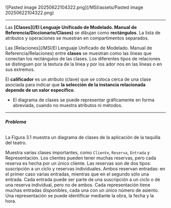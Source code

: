 ![Pasted image 20250622104322.png](/MSI/assets/Pasted image 20250622104322.png)
****
Las **[Clases](/El Lenguaje Unificado de Modelado. Manual de Referencia/Diccionario/Clases)** se dibujan como **rectángulos**. La lista de atributos y operaciones se muestran en compartimentos separados.

Las [Relaciones](/MSI/El Lenguaje Unificado de Modelado. Manual de Referencia/Relaciones) entre **clases** se muestran como las líneas que conectan los rectángulos de las clases. Los diferentes tipos de relaciones se distinguen por la textura de la línea y por los ador nos en las líneas o en sus extremos.

El **calificador** es un atributo (clave) que se coloca cerca de una clase asociada para indicar que **la selección de la instancia relacionada depende de un valor específico**.

- El diagrama de clases se puede representar gráficamente en forma abreviada, cuando no muestra atributos ni métodos.
****
###### **Problema**
La Figura 3.1 muestra un diagrama de clases de la aplicación de la taquilla del teatro.

Muestra varias clases importantes, como `Cliente`, `Reserva`, `Entrada` y Representación. Los clientes pueden tener muchas reservas, pero cada reserva es hecha por un único cliente. Las reservas son de dos tipos: suscripción a un ciclo y reservas individuales. Ambos reservan entradas: en el primer caso varias entradas, mientras que en el segundo sólo una entrada. Cada entrada puede ser parte de una suscripción a un ciclo o de una reserva individual, pero no de ambos. Cada representación tiene muchas entradas disponibles, cada una con un único número de asiento. Una representación se puede identificar mediante la obra, la fecha y la hora.